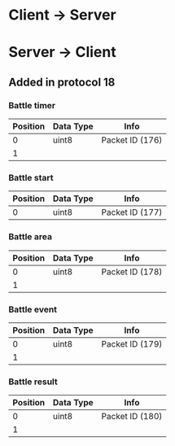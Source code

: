 # Client -> Server

# Server -> Client

## Added in protocol 18

### Battle timer
| Position | Data Type | Info
|----------|-----------|-----------------
| 0        | uint8     | Packet ID (176)
| 1        |           | 

### Battle start
| Position | Data Type | Info
|----------|-----------|-----------------
| 0        | uint8     | Packet ID (177)

### Battle area
| Position | Data Type | Info
|----------|-----------|-----------------
| 0        | uint8     | Packet ID (178)
| 1        |           | 

### Battle event
| Position | Data Type | Info
|----------|-----------|-----------------
| 0        | uint8     | Packet ID (179)
| 1        |           | 

### Battle result
| Position | Data Type | Info
|----------|-----------|-----------------
| 0        | uint8     | Packet ID (180)
| 1        |           | 
